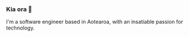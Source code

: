 ### Kia ora 🤙

I'm a software engineer based in Aotearoa, with an insatiable passion for technology.
